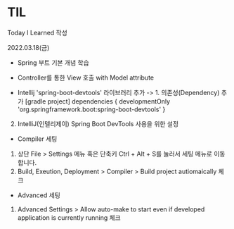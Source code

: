 # TIL
Today I Learned 작성

2022.03.18(금)
- Spring 부트 기본 개념 학습
 + Controller를 통한 View 호출 with Model attribute
- Intellij 'spring-boot-devtools' 라이브러리 추가
-> 1. 의존성(Dependency) 추가
[gradle project]
dependencies {
	developmentOnly 'org.springframework.boot:spring-boot-devtools'
}

2. IntelliJ(인텔리제이) Spring Boot DevTools 사용을 위한 설정

 - Compiler 세팅
1. 상단 File > Settings 메뉴 혹은 단축키 Ctrl + Alt + S를 눌러서 세팅 메뉴로 이동합니다.
2. Build, Exeution, Deployment > Compiler > Build project autiomaically 체크

 - Advanced 세팅
1. Advanced Settings > Allow auto-make to start even if developed application is currently running 체크
